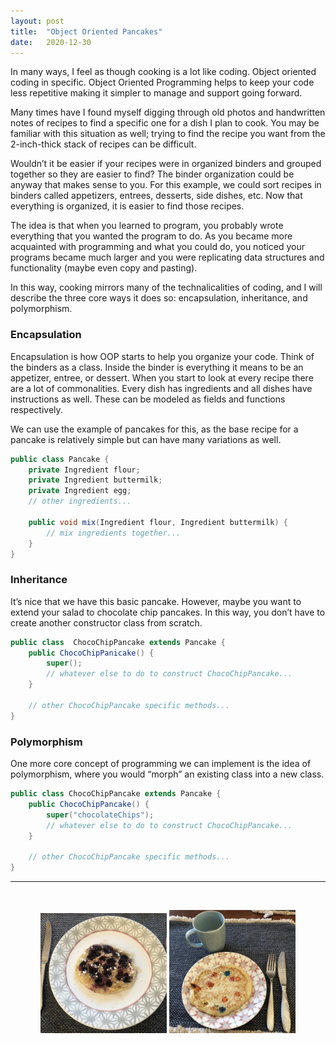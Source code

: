 ```yaml
---
layout: post
title:  "Object Oriented Pancakes"
date:   2020-12-30
---
```

In many ways, I feel as though cooking is a lot like coding. Object oriented coding in specific. Object Oriented Programming helps to keep your code less repetitive making it simpler to manage and support going forward.

Many times have I found myself digging through old photos and handwritten notes of recipes to find a specific one for a dish I plan to cook. You may be familiar with this situation as well; trying to find the recipe you want from the 2-inch-thick stack of recipes can be difficult.

Wouldn’t it be easier if your recipes were in organized binders and grouped together so they are easier to find? The binder organization could be anyway that makes sense to you. For this example, we could sort recipes in binders called appetizers, entrees, desserts, side dishes, etc. Now that everything is organized, it is easier to find those recipes.

The idea is that when you learned to program, you probably wrote everything that you wanted the program to do. As you became more acquainted with programming and what you could do, you noticed your programs became much larger and you were replicating data structures and functionality (maybe even copy and pasting).

In this way, cooking mirrors many of the technalicalities of coding, and I will describe the three core ways it does so: encapsulation, inheritance, and polymorphism.

### Encapsulation

Encapsulation is how OOP starts to help you organize your code. Think of the binders as a class. Inside the binder is everything it means to be an appetizer, entree, or dessert. When you start to look at every recipe there are a lot of commonalities. Every dish has ingredients and all dishes have instructions as well. These can be modeled as fields and functions respectively.

We can use the example of pancakes for this, as the base recipe for a pancake is relatively simple but can have many variations as well.

```java
public class Pancake {
    private Ingredient flour;
    private Ingredient buttermilk;
    private Ingredient egg;
    // other ingredients...

    public void mix(Ingredient flour, Ingredient buttermilk) {
        // mix ingredients together...
    }
}
```

### Inheritance

It’s nice that we have this basic pancake. However, maybe you want to extend your salad to chocolate chip pancakes. In this way, you don’t have to create another constructor class from scratch. 

```java
public class  ChocoChipPancake extends Pancake {
    public ChocoChipPanicake() {
        super();
        // whatever else to do to construct ChocoChipPancake...
    }

    // other ChocoChipPancake specific methods...
}
```

### Polymorphism

One more core concept of programming we can implement is the idea of polymorphism, where you would “morph” an existing class into a new class.

```java
public class ChocoChipPancake extends Pancake {
    public ChocoChipPancake() {
        super("chocolateChips");
        // whatever else to do to construct ChocoChipPancake...
    }

    // other ChocoChipPancake specific methods...
}
```

---
<br>

<p align="center">
  <img src="/images/pancakes/pancakes1.jpeg" width="40%" />
  <img src="/images/pancakes/pancakes2.jpeg" width="40%" />
</p>